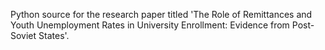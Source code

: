 Python source for the research paper titled 'The Role of Remittances and Youth Unemployment Rates in University Enrollment: Evidence from Post-Soviet States'.
